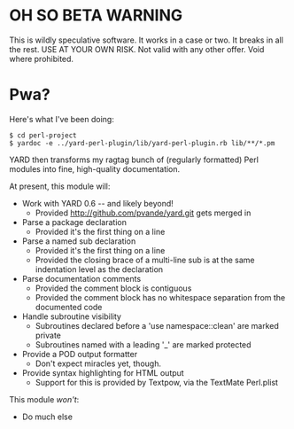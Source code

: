 OH SO BETA WARNING
==================

This is wildly speculative software.  It works in a case or two.  It breaks in
all the rest.  USE AT YOUR OWN RISK.  Not valid with any other offer.  Void
where prohibited.

Pwa?
====

Here's what I've been doing:

    $ cd perl-project
    $ yardoc -e ../yard-perl-plugin/lib/yard-perl-plugin.rb lib/**/*.pm

YARD then transforms my ragtag bunch of (regularly formatted) Perl modules
into fine, high-quality documentation.

At present, this module will:

 * Work with YARD 0.6 -- and likely beyond!
   * Provided http://github.com/pvande/yard.git gets merged in
 * Parse a package declaration
   * Provided it's the first thing on a line
 * Parse a named sub declaration
   * Provided it's the first thing on a line
   * Provided the closing brace of a multi-line sub is at the same indentation level as the declaration
 * Parse documentation comments
   * Provided the comment block is contiguous
   * Provided the comment block has no whitespace separation from the documented code
 * Handle subroutine visibility
   * Subroutines declared before a 'use namespace::clean' are marked private
   * Subroutines named with a leading '_' are marked protected
 * Provide a POD output formatter
   * Don't expect miracles yet, though.
 * Provide syntax highlighting for HTML output
   * Support for this is provided by Textpow, via the TextMate Perl.plist

This module *won't*:

 * Do much else